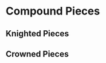 # Compound Pieces

## Knighted Pieces

<div class            = "trapped"
     data-name        = "knighted"
     data-piece-names = "archbishop,chancellor,amazon"> 
</div>  

## Crowned Pieces

<div class            = "trapped"
     data-name        = "crowned"
     data-piece-names = "dragon_king,dragon_horse"
</div>  
